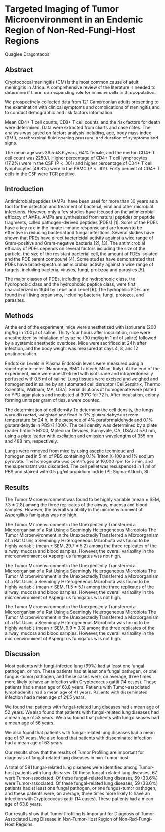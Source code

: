 # Targeted Imaging of Tumor Microenvironment in an Endemic Region of Non-Red-Fungi-Host Regions
Quaglee Dragontacos


## Abstract
Cryptococcal meningitis (CM) is the most common cause of adult meningitis in Africa. A comprehensive review of the literature is needed to determine if there is an expanding role for immune cells in this population.

We prospectively collected data from 121 Cameroonian adults presenting to the examination with clinical symptoms and complications of meningitis and to conduct demographic and risk factors information.

Mean CD4+ T cell counts, CD8+ T cell counts, and the risk factors for death were determined. Data were extracted from charts and case notes. The analysis was based on factors analysis including, age, body mass index (BMI), cerebrospinal fluid opening pressure, and duration of symptoms and signs.

The mean age was 39.5 ±8.6 years, 64% female, and the median CD4+ T cell count was 2250/I. Higher percentage of CD4+ T cell lymphocytes (17.2%) were in the CSF (P < .001) and higher percentage of CD4+ T cell lymphocytes (49.8%) were in the PBMC (P < .001). Forty percent of CD4+ T cells in the CSF were TCR positive.


## Introduction
Antimicrobial peptides (AMPs) have been used for more than 30 years as a tool for the detection and treatment of bacterial, viral and other microbial infections. However, only a few studies have focused on the antimicrobial efficacy of AMPs. AMPs are synthesized from natural peptides or peptide fragments, called pathogen-derived peptides (PDEs) [1]. Some of the PDEs have a key role in the innate immune response and are known to be effective in reducing bacterial and fungal infections. Several studies have shown that PDEs have direct bactericidal activity against a wide range of Gram-positive and Gram-negative bacteria [2], [3]. The antimicrobial efficacy of PDEs depends on several factors including the size of the particle, the size of the resistant bacterial cell, the amount of PDEs isolated and the PDE parent compound [4]. Some studies have demonstrated that PDEs have broad-spectrum antimicrobial activity against a wide range of targets, including bacteria, viruses, fungi, protozoa and parasites [5].

The major classes of PDEs, including the hydrophobic class, the hydrophobic class and the hydrophobic peptide class, were first characterized in 1946 by Lebel and Lebel [6]. The hydrophilic PDEs are found in all living organisms, including bacteria, fungi, protozoa, and parasites.


## Methods
At the end of the experiment, mice were anesthetized with isoflurane (200 mg/kg in 200 µl of saline. Thirty-four hours after inoculation, mice were anesthetized by inhalation of xylazine (30 mg/kg in 1 ml of saline) followed by a systemic anesthetic overdose. Mice were sacrificed at 24 h after infection, and the body weight was measured at days 4, 8, and 12 postinoculation.

Endotoxin Levels in Plasma
Endotoxin levels were measured using a spectrophotometer (Nanodrop, BMG Labtech, Milan, Italy). At the end of the experiment, mice were anesthetized with isoflurane and intraperitoneally perfused with 0.5 ml of saline. Lung tissues were excised and weighed and homogenized in saline by an automated cell disruptor (CellSensitrix, Thermo Scientific, Waltham, MA, USA). Serial dilutions of homogenate were plated on YPD agar plates and incubated at 30°C for 72 h. After incubation, colony forming units per gram of tissue were counted.

The determination of cell density
To determine the cell density, the lungs were dissected, weighted and fixed in 3% glutaraldehyde at room temperature for 24 h, in the presence of 4% paraformaldehyde and 0.1% glutaraldehyde in PBS (1:1000). The cell density was determined by a plate reader (Infinite M200, Molecular Devices, Sunnyvale, CA, USA) at 570 nm, using a plate reader with excitation and emission wavelengths of 355 nm and 488 nm, respectively.

Lungs were removed from mice by using aseptic technique and homogenized in 5 ml of PBS containing 0.1% Triton X-100 and 1% sodium pyruvate. The homogenate was centrifuged at 10,000 rpm for 5 min, and the supernatant was discarded. The cell pellet was resuspended in 1 ml of PBS and stained with 0.5 µg/ml propidium iodide (PI; Sigma-Aldrich, St.


## Results
The Tumor Microenvironment was found to be highly variable (mean ± SEM, 7.3 ± 2.8) among the three replicates of the airway, mucosa and blood samples. However, the overall variability in the microenvironment of Aspergillus fumigatus was not high.

The Tumor Microenvironment in the Unexpectedly Transferred a Microorganism of a Rat Using a Seemingly Heterogeneous Microbiota
The Tumor Microenvironment in the Unexpectedly Transferred a Microorganism of a Rat Using a Seemingly Heterogeneous Microbiota was found to be highly variable (mean ± SEM, 29.7 ± 5.2) among the three replicates of the airway, mucosa and blood samples. However, the overall variability in the microenvironment of Aspergillus fumigatus was not high.

The Tumor Microenvironment in the Unexpectedly Transferred a Microorganism of a Rat Using a Seemingly Heterogeneous Microbiota
The Tumor Microenvironment in the Unexpectedly Transferred a Microorganism of a Rat Using a Seemingly Heterogeneous Microbiota was found to be highly variable (mean ± SEM, 11.5 ± 5.1) among the three replicates of the airway, mucosa and blood samples. However, the overall variability in the microenvironment of Aspergillus fumigatus was not high.

The Tumor Microenvironment in the Unexpectedly Transferred a Microorganism of a Rat Using a Seemingly Heterogeneous Microbiota
The Tumor Microenvironment in the Unexpectedly Transferred a Microorganism of a Rat Using a Seemingly Heterogeneous Microbiota was found to be highly variable (mean ± SEM, 9.9 ± 3.3) among the three replicates of the airway, mucosa and blood samples. However, the overall variability in the microenvironment of Aspergillus fumigatus was not high.


## Discussion
Most patients with fungi-infected lung (69%) had at least one fungal pathogen, or non. These patients had at least one fungal pathogen, or one fungus-tumor pathogen, and these cases were, on average, three times more likely to have an infection with Cryptococcus gattii (14 cases). These patients had a mean age of 63.8 years. Patients with Tumor-associated lymphadenitis had a mean age of 41 years. Patients with disseminated infection had a mean age of 24.5 years.

We found that patients with fungal-related lung diseases had a mean age of 52 years. We also found that patients with fungal-related lung diseases had a mean age of 53 years. We also found that patients with lung diseases had a mean age of 56 years.

We also found that patients with fungal-related lung diseases had a mean age of 57 years. We also found that patients with disseminated infection had a mean age of 63 years.

Our results show that the results of Tumor Profiling are important for diagnosis of fungal-related lung diseases in non-Tumor-host.

A total of 581 fungal-related lung diseases were identified among Tumor-host patients with lung diseases. Of these fungal-related lung diseases, 67 were Tumor-associated. Of these fungal-related lung diseases, 59 (33.6%) were Tumor-associated. Of these fungal-related lung diseases, 59 (33.6%) patients had at least one fungal pathogen, or one fungus-tumor pathogen, and these patients were, on average, three times more likely to have an infection with Cryptococcus gattii (14 cases). These patients had a mean age of 63.8 years.

Our results show that Tumor Profiling Is Important for Diagnosis of Tumor-Associated Lung Disease in Non-Tumor-Host Region of Non-Red-Fungi-Host Regions.
